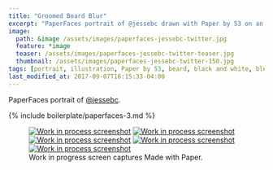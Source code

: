 ```yaml
---
title: "Groomed Beard Blur"
excerpt: "PaperFaces portrait of @jessebc drawn with Paper by 53 on an iPad."
image: 
  path: &image /assets/images/paperfaces-jessebc-twitter.jpg 
  feature: *image
  teaser: /assets/images/paperfaces-jessebc-twitter-teaser.jpg
  thumbnail: /assets/images/paperfaces-jessebc-twitter-150.jpg
tags: [portrait, illustration, Paper by 53, beard, black and white, blend]
last_modified_at: 2017-09-07T16:15:33-04:00
---
```


PaperFaces portrait of [@jessebc](https://twitter.com/jessebc).

{% include boilerplate/paperfaces-3.md %}

<figure class="third">
  <a href="/assets/images/paperfaces-jessebc-process-1-lg.jpg"><img src="/assets/images/paperfaces-jessebc-process-1-600.jpg" alt="Work in process screenshot"></a>
  <a href="/assets/images/paperfaces-jessebc-process-2-lg.jpg"><img src="/assets/images/paperfaces-jessebc-process-2-600.jpg" alt="Work in process screenshot"></a>
  <a href="/assets/images/paperfaces-jessebc-process-3-lg.jpg"><img src="/assets/images/paperfaces-jessebc-process-3-600.jpg" alt="Work in process screenshot"></a>
  <a href="/assets/images/paperfaces-jessebc-process-4-lg.jpg"><img src="/assets/images/paperfaces-jessebc-process-4-600.jpg" alt="Work in process screenshot"></a>
  <a href="/assets/images/paperfaces-jessebc-twitter.jpg"><img src="/assets/images/paperfaces-jessebc-process-5-600.jpg" alt="Work in process screenshot"></a>
  <figcaption>Work in progress screen captures Made with Paper.</figcaption>
</figure>
